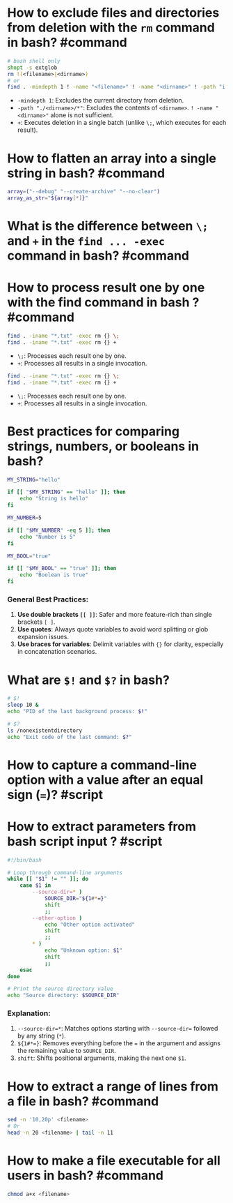 
# How to exclude files and directories from deletion with the `rm` command in bash? #command
```bash
# bash shell only
shopt -s extglob
rm !(<filename>|<dirname>)
# or
find . -mindepth 1 ! -name "<filename>" ! -name "<dirname>" ! -path "i./<dirname>/*" -exec rm -r {} +
```

- `-mindepth 1`: Excludes the current directory from deletion.  
- `-path "./<dirname>/*"`: Excludes the contents of `<dirname>`. `! -name "<dirname>"` alone is not sufficient.  
- `+`: Executes deletion in a single batch (unlike `\;`, which executes for each result).  

# How to flatten an array into a single string in bash? #command
```bash
array=("--debug" "--create-archive" "--no-clear")
array_as_str="${array[*]}"
```

# What is the difference between `\;` and `+` in the `find ... -exec` command in bash? #command
# How to process result one by one with the find command in bash ? #command
```bash
find . -iname "*.txt" -exec rm {} \;
find . -iname "*.txt" -exec rm {} +
```

- `\;`: Processes each result one by one.  
- `+`: Processes all results in a single invocation.  
```bash
find . -iname "*.txt" -exec rm {} \;
find . -iname "*.txt" -exec rm {} +
```

- `\;`: Processes each result one by one.  
- `+`: Processes all results in a single invocation.  

# Best practices for comparing strings, numbers, or booleans in bash?
```bash
MY_STRING="hello"

if [[ "$MY_STRING" == "hello" ]]; then
    echo "String is hello"
fi

MY_NUMBER=5

if [[ "$MY_NUMBER" -eq 5 ]]; then
    echo "Number is 5"
fi

MY_BOOL="true"

if [[ "$MY_BOOL" == "true" ]]; then
    echo "Boolean is true"
fi
```

### General Best Practices:

1. **Use double brackets `[[ ]]`**: Safer and more feature-rich than single brackets `[ ]`.  
2. **Use quotes**: Always quote variables to avoid word splitting or glob expansion issues.  
3. **Use braces for variables**: Delimit variables with `{}` for clarity, especially in concatenation scenarios.  


# What are `$!` and `$?` in bash?
```bash
# $!
sleep 10 &
echo "PID of the last background process: $!"

# $?
ls /nonexistentdirectory
echo "Exit code of the last command: $?"
```

# How to capture a command-line option with a value after an equal sign (`=`)? #script
# How to extract parameters from bash script input ? #script
```bash
#!/bin/bash

# Loop through command-line arguments
while [[ "$1" != "" ]]; do
    case $1 in
        --source-dir=* )
            SOURCE_DIR="${1#*=}"
            shift
            ;;
        --other-option )
            echo "Other option activated"
            shift
            ;;
        * )
            echo "Unknown option: $1"
            shift
            ;;
    esac
done

# Print the source directory value
echo "Source directory: $SOURCE_DIR"
```

### Explanation:

1. `--source-dir=*`: Matches options starting with `--source-dir=` followed by any string (`*`).  
2. `${1#*=}`: Removes everything before the `=` in the argument and assigns the remaining value to `SOURCE_DIR`.  
3. `shift`: Shifts positional arguments, making the next one `$1`.  


# How to extract a range of lines from a file in bash? #command
```bash
sed -n '10,20p' <filename>
# Or 
head -n 20 <filename> | tail -n 11 
```

# How to make a file executable for all users in bash? #command
```bash
chmod a+x <filename>
```